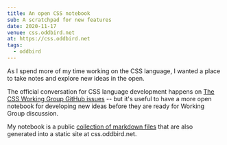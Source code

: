 ```yaml
---
title: An open CSS notebook
sub: A scratchpad for new features
date: 2020-11-17
venue: css.oddbird.net
at: https://css.oddbird.net
tags:
  - oddbird
---
```


As I spend more of my time
working on the CSS language,
I wanted a place to take notes
and explore new ideas in the open.

<!-- intro -->

The official conversation
for CSS language development
happens on
[The CSS Working Group GitHub issues](https://github.com/w3c/csswg-drafts/issues) --
but it's useful to have
a more open notebook
for developing new ideas
before they are ready for Working Group discussion.

My notebook
is a public [collection of markdown files](https://github.com/oddbird/css-sandbox)
that are also generated into a static site
at css.oddbird.net.
